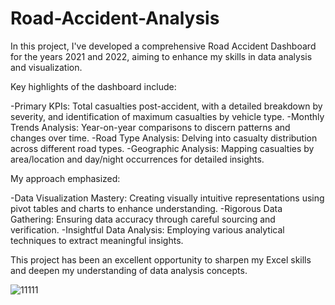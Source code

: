 # Road-Accident-Analysis

In this project, I've developed a comprehensive Road Accident Dashboard for the years 2021 and 2022, aiming to enhance my skills in data analysis and visualization.

Key highlights of the dashboard include:

-Primary KPIs: Total casualties post-accident, with a detailed breakdown by severity, and identification of maximum casualties by vehicle type.
-Monthly Trends Analysis: Year-on-year comparisons to discern patterns and changes over time.
-Road Type Analysis: Delving into casualty distribution across different road types.
-Geographic Analysis: Mapping casualties by area/location and day/night occurrences for detailed insights.

My approach emphasized:

-Data Visualization Mastery: Creating visually intuitive representations using pivot tables and charts to enhance understanding.
-Rigorous Data Gathering: Ensuring data accuracy through careful sourcing and verification.
-Insightful Data Analysis: Employing various analytical techniques to extract meaningful insights.

This project has been an excellent opportunity to sharpen my Excel skills and deepen my understanding of data analysis concepts.

![11111](https://github.com/Namankamra1785/Road-Accident-Analysis/assets/74761237/b633e48a-3e2a-4a17-9d5d-fe916bed7182)
